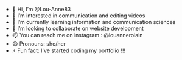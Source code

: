 - 👋 Hi, I’m @Lou-Anne83
- 👀 I’m interested in communication and editing videos
- 🌱 I’m currently learning information and communication sciences
- 💞️ I’m looking to collaborate on website development
- 📫 You can reach me on instagram : @louannerolain
- 😄 Pronouns: she/her
- ⚡ Fun fact: I've started coding my portfolio !!!

<!---
Lou-Anne83/Lou-Anne83 is a ✨ special ✨ repository because its `README.md` (this file) appears on your GitHub profile.
You can click the Preview link to take a look at your changes.
--->
